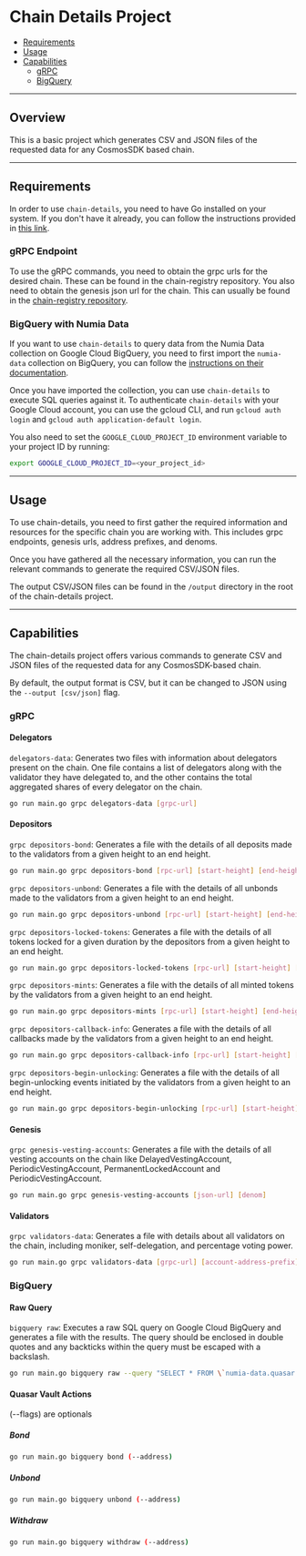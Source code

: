 # Chain Details Project

- [Requirements](#requirements)
- [Usage](#usage)
- [Capabilities](#capabilities)
    - [gRPC](#grpc)
    - [BigQuery](#bigquery)

---

## Overview

This is a basic project which generates CSV and JSON files of the requested data for any CosmosSDK based chain.

---

## Requirements

In order to use `chain-details`, you need to have Go installed on your system. If you don't have it already, you can
follow the instructions provided in [this link](https://go.dev/doc/install).

### gRPC Endpoint

To use the gRPC commands, you need to obtain the grpc urls for the desired chain. These can be found in the
chain-registry repository. You also need to obtain the genesis json url for the chain. This can usually be found in the
[chain-registry repository](https://github.com/cosmos/chain-registry).

### BigQuery with Numia Data

If you want to use `chain-details` to query data from the Numia Data collection on Google Cloud BigQuery, you need to
first import the `numia-data` collection on BigQuery, you can follow
the [instructions on their documentation](https://docs.numia.xyz/using-numia/querying-numia-datasets).

Once you have imported the collection, you can use `chain-details` to execute SQL queries against it. To authenticate
`chain-details` with your Google Cloud account, you can use the gcloud CLI, and run `gcloud auth login` and `gcloud auth
application-default login`.

You also need to set the `GOOGLE_CLOUD_PROJECT_ID` environment variable to your project ID by running:

```bash
export GOOGLE_CLOUD_PROJECT_ID=<your_project_id>
```

---

## Usage

To use chain-details, you need to first gather the required information and resources for the specific chain you are
working with. This includes grpc endpoints, genesis urls, address prefixes, and denoms.

Once you have gathered all the necessary information, you can run the relevant commands to generate the required
CSV/JSON files.

The output CSV/JSON files can be found in the `/output` directory in the root of the chain-details project.

---

## Capabilities

The chain-details project offers various commands to generate CSV and JSON files of the requested data for any
CosmosSDK-based chain.

By default, the output format is CSV, but it can be changed to JSON using the `--output [csv/json]` flag.

### gRPC

#### Delegators

`delegators-data`: Generates two files with information about delegators present on the chain. One file contains a list
of delegators along with the validator they have delegated to, and the other contains the total aggregated shares of
every delegator on the chain.

```bash
go run main.go grpc delegators-data [grpc-url]
```

#### Depositors

`grpc depositors-bond`: Generates a file with the details of all deposits made to the validators from a given height to
an end height.

```bash
go run main.go grpc depositors-bond [rpc-url] [start-height] [end-height]
```

`grpc depositors-unbond`: Generates a file with the details of all unbonds made to the validators from a given height to
an end height.

```bash
go run main.go grpc depositors-unbond [rpc-url] [start-height] [end-height]
```

`grpc depositors-locked-tokens`: Generates a file with the details of all tokens locked for a given duration by the
depositors from a given height to an end height.

```bash
go run main.go grpc depositors-locked-tokens [rpc-url] [start-height] [end-height]
```

`grpc depositors-mints`: Generates a file with the details of all minted tokens by the validators from a given height to
an end height.

```bash
go run main.go grpc depositors-mints [rpc-url] [start-height] [end-height]
```

`grpc depositors-callback-info`: Generates a file with the details of all callbacks made by the validators from a given
height to an end height.

```bash
go run main.go grpc depositors-callback-info [rpc-url] [start-height] [end-height]
```

`grpc depositors-begin-unlocking`: Generates a file with the details of all begin-unlocking events initiated by the
validators from a given height to an end height.

```bash
go run main.go grpc depositors-begin-unlocking [rpc-url] [start-height] [end-height]
```

#### Genesis

`grpc genesis-vesting-accounts`: Generates a file with the details of all vesting accounts on the chain like
DelayedVestingAccount, PeriodicVestingAccount, PermanentLockedAccount and PeriodicVestingAccount.

```bash
go run main.go grpc genesis-vesting-accounts [json-url] [denom]
```

#### Validators

`grpc validators-data`: Generates a file with details about all validators on the chain, including moniker,
self-delegation,
and percentage voting power.

```bash
go run main.go grpc validators-data [grpc-url] [account-address-prefix]
```

### BigQuery

#### Raw Query

`bigquery raw`: Executes a raw SQL query on Google Cloud BigQuery and generates a file with the results. The query
should be enclosed in double quotes and any backticks within the query must be escaped with a backslash.

```bash
go run main.go bigquery raw --query "SELECT * FROM \`numia-data.quasar.quasar_transactions\` ORDER BY \`block_height\` DESC LIMIT 1000"
```

#### Quasar Vault Actions

(--flags) are optionals

##### Bond

```bash
go run main.go bigquery bond (--address)
```

##### Unbond

```bash
go run main.go bigquery unbond (--address)
```

##### Withdraw

```bash
go run main.go bigquery withdraw (--address)
```